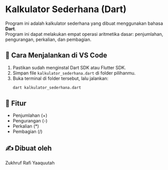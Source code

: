 # Kalkulator Sederhana (Dart)

Program ini adalah kalkulator sederhana yang dibuat menggunakan bahasa **Dart**.  
Program ini dapat melakukan empat operasi aritmetika dasar: penjumlahan, pengurangan, perkalian, dan pembagian.

## 🧮 Cara Menjalankan di VS Code

1. Pastikan sudah menginstal Dart SDK atau Flutter SDK.
2. Simpan file `kalkulator_sederhana.dart` di folder pilihanmu.
3. Buka terminal di folder tersebut, lalu jalankan:
   ```bash
   dart kalkulator_sederhana.dart
   ```

## 🚀 Fitur
- Penjumlahan (+)
- Pengurangan (-)
- Perkalian (*)
- Pembagian (/)

## ✍️ Dibuat oleh
Zukhruf Rafi Yaaquutah
